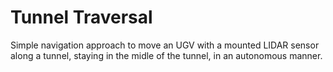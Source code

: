 
# Tunnel Traversal

Simple navigation approach to move an UGV with a mounted LIDAR sensor along a tunnel, staying in the midle of the tunnel, in an autonomous manner.
